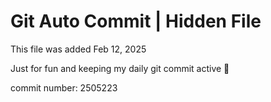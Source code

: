 # Git Auto Commit | Hidden File

This file was added Feb 12, 2025

Just for fun and keeping my daily git commit active 🤪

commit number: 2505223
